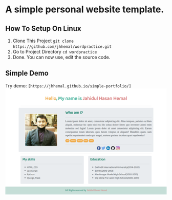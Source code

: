 # A simple personal website template.

## How To Setup On Linux
1. Clone This Project `git clone https://github.com/jhhemal/wordpractice.git`
2. Go to Project Directory `cd wordpractice`
3. Done. You can now use, edit the source code.

## Simple Demo
Try demo: `[https://jhhemal.github.io/simple-portfolio/]`
![1](images/demo.png)
